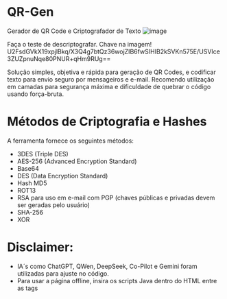 # QR-Gen

Gerador de QR Code e Criptografador de Texto
![image](https://github.com/user-attachments/assets/3575be2e-5c3b-4d6c-8868-70f1880f6a87)

Faça o teste de descriptografar. Chave na imagem!
U2FsdGVkX19xpjlBkq/X3Q4g7btQz36wojZIB6fwSIHIB2kSVKn575E/USVIce3ZUZpnuNqe80PNUR+qHm9RUg==

Solução simples, objetiva e rápida para geração de QR Codes, e codificar texto para envio seguro por mensageiros e e-mail.
Recomendo utilização em camadas para segurança máxima e dificuldade de quebrar o código usando força-bruta.

# Métodos de Criptografia e Hashes
A ferramenta fornece os seguintes métodos:
- 3DES (Triple DES)
- AES-256 (Advanced Encryption Standard)
- Base64
- DES (Data Encryption Standard)
- Hash MD5
- ROT13
- RSA para uso em e-mail com PGP (chaves públicas e privadas devem ser geradas pelo usuário)
- SHA-256
- XOR

# Disclaimer:
- IA´s como ChatGPT, QWen, DeepSeek, Co-Pilot e Gemini foram utilizadas para ajuste no código.
- Para usar a página offline, insira os scripts Java dentro do HTML entre as tags <Script>
- O autor não se responsabiliza pelo seu uso ou qualquer problema derivado dele. 
- O código gerado é apenas uma prova de conceito para aprendizado próprio.
- Use por sua conta e risco! Não há qualquer garantia. Mas se for útil, que bom!
